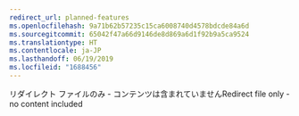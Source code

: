 ```yaml
---
redirect_url: planned-features
ms.openlocfilehash: 9a71b62b57235c15ca6008740d4578bdcde84a6d
ms.sourcegitcommit: 65042f47a66d9146de8d869a6d1f92b9a5ca9524
ms.translationtype: HT
ms.contentlocale: ja-JP
ms.lasthandoff: 06/19/2019
ms.locfileid: "1688456"
---
```

<span data-ttu-id="a3af3-101">リダイレクト ファイルのみ - コンテンツは含まれていません</span><span class="sxs-lookup"><span data-stu-id="a3af3-101">Redirect file only - no content included</span></span>